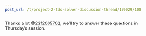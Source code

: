 ```yaml
---
post_url: /t/project-2-tds-solver-discussion-thread/169029/108
---
```

Thanks a lot [@23f2005702](/u/23f2005702), we’ll try to answer these questions in Thursday’s session.